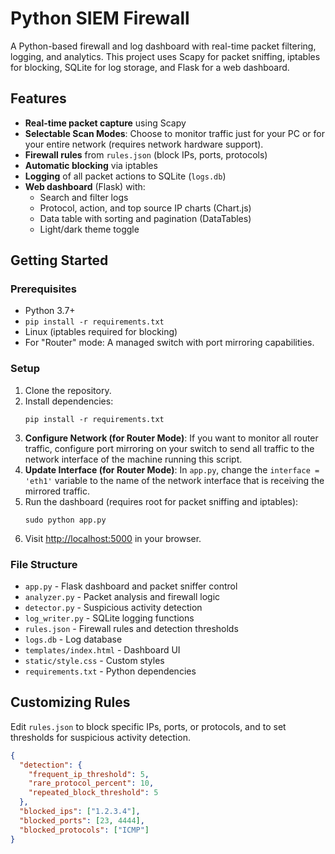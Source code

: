 # Python SIEM Firewall

A Python-based firewall and log dashboard with real-time packet filtering, logging, and analytics. This project uses Scapy for packet sniffing, iptables for blocking, SQLite for log storage, and Flask for a web dashboard.

## Features

- **Real-time packet capture** using Scapy
- **Selectable Scan Modes**: Choose to monitor traffic just for your PC or for your entire network (requires network hardware support).
- **Firewall rules** from `rules.json` (block IPs, ports, protocols)
- **Automatic blocking** via iptables
- **Logging** of all packet actions to SQLite (`logs.db`)
- **Web dashboard** (Flask) with:
  - Search and filter logs
  - Protocol, action, and top source IP charts (Chart.js)
  - Data table with sorting and pagination (DataTables)
  - Light/dark theme toggle

## Getting Started

### Prerequisites

- Python 3.7+
- `pip install -r requirements.txt`
- Linux (iptables required for blocking)
- For "Router" mode: A managed switch with port mirroring capabilities.

### Setup

1. Clone the repository.
2. Install dependencies:
    ```
    pip install -r requirements.txt
    ```
3. **Configure Network (for Router Mode)**: If you want to monitor all router traffic, configure port mirroring on your switch to send all traffic to the network interface of the machine running this script.
4. **Update Interface (for Router Mode)**: In `app.py`, change the `interface = 'eth1'` variable to the name of the network interface that is receiving the mirrored traffic.
5. Run the dashboard (requires root for packet sniffing and iptables):
    ```
    sudo python app.py
    ```
6. Visit [http://localhost:5000](http://localhost:5000) in your browser.

### File Structure

- `app.py` - Flask dashboard and packet sniffer control
- `analyzer.py` - Packet analysis and firewall logic
- `detector.py` - Suspicious activity detection
- `log_writer.py` - SQLite logging functions
- `rules.json` - Firewall rules and detection thresholds
- `logs.db` - Log database
- `templates/index.html` - Dashboard UI
- `static/style.css` - Custom styles
- `requirements.txt` - Python dependencies

## Customizing Rules

Edit `rules.json` to block specific IPs, ports, or protocols, and to set thresholds for suspicious activity detection.

```json
{
  "detection": {
    "frequent_ip_threshold": 5,
    "rare_protocol_percent": 10,
    "repeated_block_threshold": 5
  },
  "blocked_ips": ["1.2.3.4"],
  "blocked_ports": [23, 4444],
  "blocked_protocols": ["ICMP"]
}
